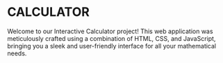 # CALCULATOR
Welcome to our Interactive Calculator project! This web application was meticulously crafted using a combination of HTML, CSS, and JavaScript, bringing you a sleek and user-friendly interface for all your mathematical needs.
